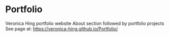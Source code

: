 # Portfolio
Veronica Hing portfolio website
About section followed by portfolio projects
See page at: https://veronica-hing.github.io/Portfolio/
